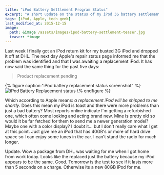 ```yaml
---
title: "iPod Battery Settlement Program Status"
excerpt: "A short update on the status of my iPod 3G battery settlement claim."
tags: [iPod, Apple, tech geek]
last_modified_at: 2015-12-15
image:
  path: &image /assets/images/ipod-battery-settlement-teaser.jpg
  teaser: *image
---
```


Last week I finally got an iPod return kit for my busted 3G iPod and dropped it off at DHL. The next day Apple's repair status page informed me that the problem was identified and that I was awaiting a replacement iPod. It has now said the same thing for the past five days:

> Product replacement pending

{% figure caption:"iPod battery replacement status screenshot" %}
![iPod Battery Replacement status](/assets/images/185.jpg)
{% endfigure %}

Which according to Apple means: *a replacement iPod will be shipped to me shortly*. Does this mean my iPod is toast and there were more problems than just a bad battery? Most reports online indicate I'm getting a refurbished one, which often come looking and acting brand new. Mine is pretty old so would it be far fetched for them to send me a newer generation model? Maybe one with a color display? I doubt it… but I don't really care what I get at this point. Just give me an iPod that has 40GB's or more of hard drive space so I can enjoy some tunes in the car. I can't stand the radio for much longer.

Update. Wow a package from DHL was waiting for me when I got home from work today. Looks like the replaced just the battery because my iPod appears to be the same. Good. Tomorrow is the test to see if it lasts more than 5 seconds on a charge. Otherwise its a new 80GB iPod for me.
